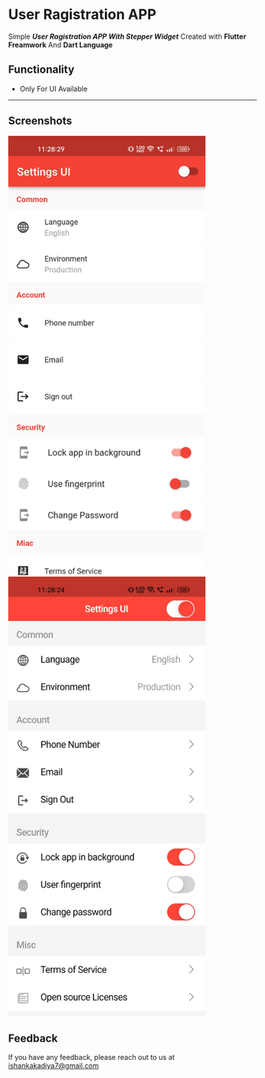 # User Ragistration APP

Simple ***User Ragistration APP With Stepper Widget*** Created with **Flutter Freamwork** And **Dart Language**


## Functionality

- Only For UI Available

--- 

## Screenshots 

<img src="images/2.jpg" width="400"> &nbsp;  <img src="images/1.jpg" width="400"> &nbsp;

## Feedback

If you have any feedback, please reach out to us at ishankakadiya7@gmail.com
